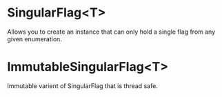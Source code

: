 # SingularFlag\<T\>
Allows you to create an instance that can only hold a single flag from any given enumeration.

# ImmutableSingularFlag\<T\>
Immutable varient of SingularFlag<T> that is thread safe.
